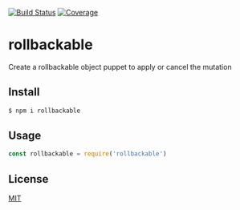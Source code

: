 [![Build Status](https://travis-ci.org/kaelzhang/rollbackable.svg?branch=master)](https://travis-ci.org/kaelzhang/rollbackable)
[![Coverage](https://codecov.io/gh/kaelzhang/rollbackable/branch/master/graph/badge.svg)](https://codecov.io/gh/kaelzhang/rollbackable)
<!-- optional appveyor tst
[![Windows Build Status](https://ci.appveyor.com/api/projects/status/github/kaelzhang/rollbackable?branch=master&svg=true)](https://ci.appveyor.com/project/kaelzhang/rollbackable)
-->
<!-- optional npm version
[![NPM version](https://badge.fury.io/js/rollbackable.svg)](http://badge.fury.io/js/rollbackable)
-->
<!-- optional npm downloads
[![npm module downloads per month](http://img.shields.io/npm/dm/rollbackable.svg)](https://www.npmjs.org/package/rollbackable)
-->
<!-- optional dependency status
[![Dependency Status](https://david-dm.org/kaelzhang/rollbackable.svg)](https://david-dm.org/kaelzhang/rollbackable)
-->

# rollbackable

Create a rollbackable object puppet to apply or cancel the mutation

## Install

```sh
$ npm i rollbackable
```

## Usage

```js
const rollbackable = require('rollbackable')
```

## License

[MIT](LICENSE)
